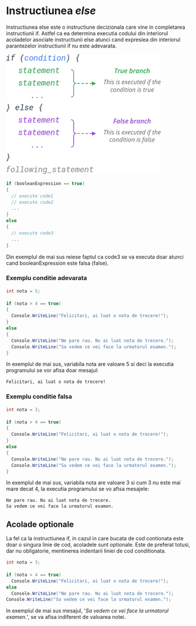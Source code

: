# Instructiunea *else*
Instructiunea else este o instructiune decizionala care vine in completarea instructiunii if. Astfel ca ea determina executia codului din interiorul acoladelor asociate instructiunii else atunci cand expresiea din interiorul parantezelor instructiunii if nu este adevarata.

![syntax](./assets/img/if-else-statement-syntax.png)

```c#
if (booleanExpression == true) 
{
  // execute code1
  // execute code2
  ...
}
else 
{
  // execute code3
  ...
}
```
Din exemplul de mai sus reiese faptul ca code3 se va executa doar atunci cand booleanExpression este falsa (false).

### Exemplu conditie adevarata


```c#
int nota = 5;

if (nota > 4 == true)
{
  Console.WriteLine("Felicitari, ai luat o nota de trecere!");
}
else
{
  Console.WriteLine("Ne pare rau. Nu ai luat nota de trecere.");
  Console.WriteLine("Sa vedem ce vei face la urmatorul examen.");
}

```

In exemplul de mai sus, variabila nota are valoare 5 si deci la executia programului se vor afisa doar mesajul:
```
Felicitari, ai luat o nota de trecere!
```

### Exemplu conditie falsa

```c#
int nota = 3;

if (nota > 4 == true)
{
  Console.WriteLine("Felicitari, ai luat o nota de trecere!");
}
else
{
  Console.WriteLine("Ne pare rau. Nu ai luat nota de trecere.");
  Console.WriteLine("Sa vedem ce vei face la urmatorul examen.");
}
```

In exemplul de mai sus, variabila nota are valoare 3 si cum 3 nu este mai mare decat 4, la executia programului se vo afisa mesajele:
```
Ne pare rau. Nu ai luat nota de trecere.
Sa vedem ce vei face la urmatorul examen.
```


## Acolade optionale
La fel ca la instructiunea if, in cazul in care bucata de cod contionata este doar o singura linie de cod, acoladele sunt optionale. Este de preferat totusi, dar nu obligatorie, mentinerea indentarii liniei de cod conditionata. 
```c#
int nota = 3;

if (nota > 4 == true)
  Console.WriteLine("Felicitari, ai luat o nota de trecere!");
else
  Console.WriteLine("Ne pare rau. Nu ai luat nota de trecere.");
Console.WriteLine("Sa vedem ce vei face la urmatorul examen.");
```
In exemplul de mai sus mesajul, '*Sa vedem ce vei face la urmatorul examen.*', se va afisa indiferent de valoarea notei.
